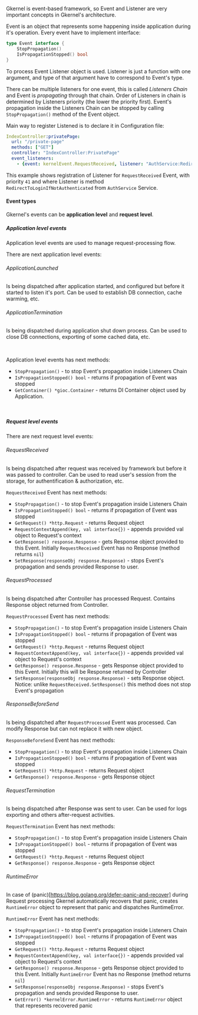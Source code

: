 Gkernel is event-based framework, so Event and Listener are very important concepts in Gkernel's architecture.

Event is an object that represents some happening inside application during it's operation. Every event have to implement interface:
```go
type Event interface {
	StopPropagation()
	IsPropagationStopped() bool
}
```

To process Event Listener object is used. Listener is just a function with one argument, and type of that argument
have to correspond to Event's type. 

There can be multiple listeners for one event, this is called *Listeners Chain* and Event is *propagating* through that chain.
Order of Listeners in chain is determined by Listeners priority (the lower the priority first).
Event's propagation inside the Listeners Chain can be stopped by calling `StopPropagation()` method of the Event object.

Main way to register Listened is to declare it in Configuration file:
```yaml
IndexController:privatePage:
  url: "/private-page"
  methods: ["GET"]
  controller: "IndexController:PrivatePage"
  event_listeners:
    - {event: kernelEvent.RequestReceived, listener: "AuthService:RedirectToLoginIfNotAuthenticated", priority: 41}
```
This example shows registration of Listener for `RequestReceived` Event, with priority `41` and 
where Listener is method `RedirectToLoginIfNotAuthenticated` from `AuthService` Service.


#### Event types

Gkernel's events can be **application level** and **request level**.

##### Application level events

Application level events are used to manage request-processing flow.

There are next application level events:

###### ApplicationLaunched
Is being dispatched after application started, and configured but before it started to listen it's port. Can be used to establish DB connection, cache warming, etc.

###### ApplicationTermination
Is being dispatched during application shut down process. Can be used to close DB connections, exporting of some cached data, etc. 

&nbsp;

Application level events has next methods:
* `StopPropagation()` - to stop Event's propagation inside Listeners Chain	
* `IsPropagationStopped() bool` - returns if propagation of Event was stopped
* `GetContainer() *gioc.Container` - returns DI Container object used by Application.

&nbsp;

##### Request level events

There are next request level events:

###### RequestReceived
Is being dispatched after request was received by framework but before it was passed to controller. 
Can be used to read user's session from the storage, for authentification & authorization, etc.


`RequestReceived` Event has next methods: 
* `StopPropagation()` - to stop Event's propagation inside Listeners Chain	
* `IsPropagationStopped() bool` - returns if propagation of Event was stopped
* `GetRequest() *http.Request` - returns Request object
* `RequestContextAppend(key, val interface{})` - appends provided val object to Request's context
* `GetResponse() response.Response` - gets Response object provided to this Event. Initially `RequestReceived` Event has no Response (method returns `nil`)
* `SetResponse(responseObj response.Response)` - stops Event's propagation and sends provided Response to user. 

###### RequestProcessed
Is being dispatched after Controller has processed Request. Contains Response object returned from Controller.

`RequestProcessed` Event has next methods: 
* `StopPropagation()` - to stop Event's propagation inside Listeners Chain	
* `IsPropagationStopped() bool` - returns if propagation of Event was stopped
* `GetRequest() *http.Request` - returns Request object
* `RequestContextAppend(key, val interface{})` - appends provided val object to Request's context
* `GetResponse() response.Response` - gets Response object provided to this Event. Initially this will be Response returned by Controller
* `SetResponse(responseObj response.Response)` - sets Response object. Notice: unlike `RequestReceived.SetResponse()` this method does not stop Event's propagation

 
###### ResponseBeforeSend
Is being dispatched after `RequestProcessed` Event was processed. Can modify Response but can not replace it with new object.

`ResponseBeforeSend` Event has next methods: 
* `StopPropagation()` - to stop Event's propagation inside Listeners Chain	
* `IsPropagationStopped() bool` - returns if propagation of Event was stopped
* `GetRequest() *http.Request` - returns Request object
* `GetResponse() response.Response` - gets Response object

###### RequestTermination
Is being dispatched after Response was sent to user. Can be used for logs exporting and others after-request activities.

`RequestTermination` Event has next methods:
* `StopPropagation()` - to stop Event's propagation inside Listeners Chain	
* `IsPropagationStopped() bool` - returns if propagation of Event was stopped
* `GetRequest() *http.Request` - returns Request object
* `GetResponse() response.Response` - gets Response object


###### RuntimeError
In case of (panic)[https://blog.golang.org/defer-panic-and-recover] during Request processing 
Gkernel automatically recovers that panic, creates `RuntimeError` object to represent that panic and dispatches RuntimeError.

`RuntimeError` Event has next methods:
* `StopPropagation()` - to stop Event's propagation inside Listeners Chain	
* `IsPropagationStopped() bool` - returns if propagation of Event was stopped
* `GetRequest() *http.Request` - returns Request object
* `RequestContextAppend(key, val interface{})` - appends provided val object to Request's context
* `GetResponse() response.Response` - gets Response object provided to this Event. Initially `RuntimeError` Event has no Response (method returns `nil`)
* `SetResponse(responseObj response.Response)` - stops Event's propagation and sends provided Response to user. 
* `GetError() *kernelError.RuntimeError` - returns `RuntimeError` object that represents recovered panic

